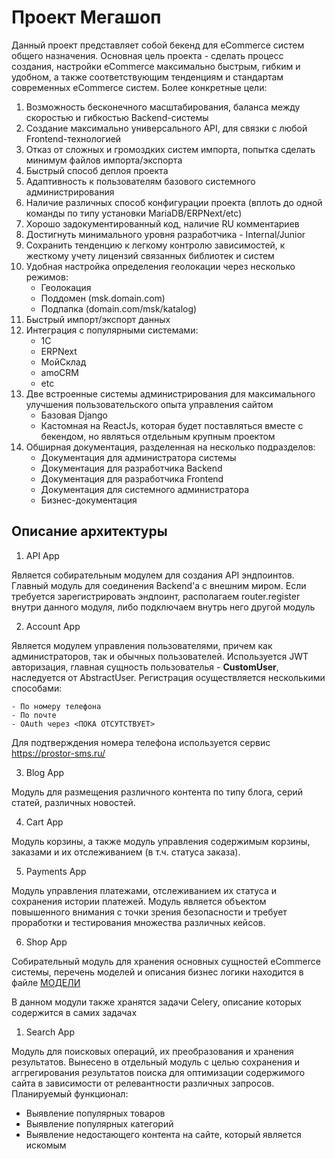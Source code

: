 # Проект Мегашоп

Данный проект представляет собой бекенд для eCommerce систем общего назначения. Основная цель проекта - сделать процесс создания, настройки eCommerce максимально быстрым, гибким и удобном, а также соответствующим тенденциям и стандартам современных eCommerce систем. Более конкретные цели:

1. Возможность бесконечного масштабирования, баланса между скоростью и гибкостью Backend-системы
2. Создание максимально универсального API, для связки с любой Frontend-технологией
3. Отказ от сложных и громоздких систем импорта, попытка сделать минимум файлов импорта/экспорта
4. Быстрый способ деплоя проекта
5. Адаптивность к пользователям базового системного администрирования
6. Наличие различных способ конфигурации проекта (вплоть до одной команды по типу установки MariaDB/ERPNext/etc)
7. Хорошо задокументированный код, наличие RU комментариев
8. Достигнуть минимального уровня разработчика - Internal/Junior
9. Сохранить тенденцию к легкому контролю зависимостей, к жесткому учету лицензий связанных библиотек и систем
10. Удобная настройка определения геолокации через несколько режимов:
    - Геолокация
    - Поддомен (msk.domain.com)
    - Подпапка (domain.com/msk/katalog)
11. Быстрый импорт/экспорт данных
12. Интеграция с популярными системами:
    - 1С
    - ERPNext
    - МойСклад
    - amoCRM
    - etc
13. Две встроенные системы администрирования для максимального улучшения пользовательского опыта управления сайтом
    - Базовая Django
    - Кастомная на ReactJs, которая будет поставляться вместе с бекендом, но являться отдельным крупным проектом
14. Обширная документация, разделенная на несколько подразделов:
    - Документация для администратора системы
    - Документация для разработчика Backend
    - Документация для разработчика Frontend
    - Документация для системного администратора
    - Бизнес-документация

## Описание архитектуры

1. API App

Является собирательным модулем для создания API эндпоинтов. Главный модуль для соединения Backend'а с внешним миром. Если требуется зарегистрировать эндпоинт, располагаем router.register внутри данного модуля, либо подключаем внутрь него другой модуль

2. Account App

Является модулем управления пользователями, причем как администраторов, так и обычных пользователей. Используется JWT авторизация, главная сущность пользователья - **CustomUser**, наследуется от AbstractUser. Регистрация осуществляется несколькими способами:
    
    - По номеру телефона
    - По почте
    - OAuth через <ПОКА ОТСУТСТВУЕТ>

Для подтверждения номера телефона используется сервис https://prostor-sms.ru/

3. Blog App

Модуль для размещения различного контента по типу блога, серий статей, различных новостей.

4. Cart App

Модуль корзины, а также модуль управления содержимым корзины, заказами и их отслеживанием (в т.ч. статуса заказа).

5. Payments App

Модуль управления платежами, отслеживанием их статуса и сохранения истории платежей. Модуль является объектом повышенного внимания с точки зрения безопасности и требует проработки и тестирования множества различных кейсов. 

6. Shop App

Собирательный модуль для хранения основных сущностей eCommerce системы, перечень моделей и описания бизнес логики находится в файле [МОДЕЛИ](MODELS.MD)

В данном модули также хранятся задачи Celery, описание которых содержится в самих задачах

1. Search App

Модуль для поисковых операций, их преобразования и хранения результатов. Вынесено в отдельный модуль с целью сохранения и аггрегирования результатов поиска для оптимизации содержимого сайта в зависимости от релевантности различных запросов. Планируемый функционал:

- Выявление популярных товаров
- Выявление популярных категорий
- Выявление недостающего контента на сайте, который является искомым
